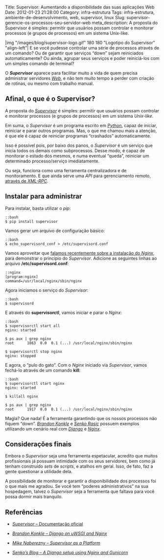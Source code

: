 Title: Supervisor: Aumentando a disponibilidade das suas aplicações Web
Date: 2012-01-23 21:28:00
Category: infra-estrutura
Tags: infra-estrutura, ambiente-de-desenvolvimento, web, supervisor, linux
Slug: supervisor-gerencie-os-processos-seu-servidor-web
meta_description: A proposta do Supervisor é simples: permitir que usuários possam controlar e monitorar processos (e grupos de processos) em um sistema Unix-like.


|img "/images/blog/supervisor-logo.gif" 180 180 "Logotipo do Supervisor" "align-left"|
E se você pudesse controlar uma série de processos
através de um comando? Ou de garantir que serviços “down” sejam
reiniciados automaticamente? Ou ainda, agrupar seus serviços e poder
reiniciá-los com um simples comando de terminal?

O ***Supervisor*** aparece para facilitar muito a vida de quem precisa
administrar servidores [*Web*][], e não tem muito tempo a perder com
criação de rotinas, ou mesmo com trabalho manual.


<!-- PELICAN_END_SUMMARY -->


Afinal, o que é o Supervisor?
-----------------------------

A proposta do [*Supervisor*][] é simples: permitir que usuários possam
controlar e monitorar processos (e grupos de processos) em um sistema
*Unix-like*.

Em suma, o *Supervisor* é um programa escrito em [*Python*][], capaz de
iniciar, reiniciar e parar outros programas. Mas, o que me chamou mais a
atenção, é que ele é capaz de reiniciar programas “crashados”
automaticamente.

Isso é possível pois, por baixo dos panos, o *Supervisor* é um serviço
que inicia todos os demais como subprocessos. Desse modo, é capaz de
monitorar o estado dos mesmos, e numa eventual “queda”, reiniciar um
determinado processo/serviço imediatamente.

Ou seja, funciona como uma ferramenta centralizadora e de monitoramento.
E que ainda serve uma *API* para gerenciamento remoto, [através de *XML-RPC*][].


Instalar para administrar
-------------------------

Para instalar, basta utilizar o *pip*:

    ::bash
    $ pip install supervisor

Vamos gerar um arquivo de configuração básico:

    ::bash
    $ echo_supervisord_conf > /etc/supervisord.conf

Vamos aproveitar que [falamos recentemente sobre a instalação do *Nginx*][],
para demonstrar o princípio do *Supervisor*. Adicione as
seguintes linhas ao arquivo **/etc/supervisord.conf**:

    ::nginx
    [program:nginx]
    command=/usr/local/nginx/sbin/nginx

Agora iniciamos o serviço do *Supervisor*:

    ::bash
    $ supervisord

E através do **supervisorctl**, vamos iniciar e parar o *Nginx*:

    ::bash
    $ supervisorctl start all
    nginx: started

    $ ps aux | grep nginx
    root      1863  0.0  0.1 (...) /usr/local/nginx/sbin/nginx

    $ supervisorctl stop nginx
    nginx: stopped

E agora, o “pulo do gato”. Com o *Nginx* iniciado via *Supervisor*,
vamos fechá-lo através de um comando **kill**:

    ::bash
    $ supervisorctl start nginx
    nginx: started

    $ killall nginx

    $ ps aux | grep nginx
    root      1917  0.0  0.1 (...) /usr/local/nginx/sbin/nginx

Magia? Que nada! É a ferramenta garantindo que os nossos processos não
fiquem “down”. [*Brandon Konkle*][] e [*Senko Rasic*][] possuem exemplos
utilizando um cenário real com [*Django*][] e [*Nginx*][].


Considerações finais
--------------------

Embora o *Supervisor* seja uma ferramenta espetacular, acredito que
muitos profissionais já possuam intimidade com os seus servidores, bem
como já tenham construído *sets* de *scripts*, e atalhos em geral. Isso,
de fato, faz a gente questionar a utilidade dela.

A possibilidade de monitorar e garantir a disponibilidade dos processos
foi o que mais me agradou. Se você tem “poderes administrativos” na sua
hospedagem, talvez o *Supervisor* seja a ferramenta que faltava para
você possa dormir mais tranquilo.


Referências
-----------

* [*Supervisor* – Documentação oficial][]
* [*Brandon Konkle – Django on uWSGI and Nginx*][]
* [*Mike Naberezny – Supervisor as a Platform*][]
* [*Senko’s Blog – A Django setup using Nginx and Gunicorn*][]


  [*Web*]: {tag}web "Leia mais sobre Web"
  [*Supervisor*]: http://supervisord.org/ "Conheça o projeto Supervisor"
  [*Python*]: {tag}python
    "Leia mais sobre Python"
  [através de *XML-RPC*]: http://supervisord.org/api.html
    "Leia mais sobre a API do Supervisor"
  [falamos recentemente sobre a instalação do *Nginx*]: {filename}/08-nginx-poderoso-rapido-e-facil.md
    "Nginx: Poderoso, rápido e fácil"
  [*Brandon Konkle*]: http://brandonkonkle.com/blog/2010/sep/14/django-uwsgi-and-nginx/
    "Django on uWSGI and Nginx"
  [*Senko Rasic*]: http://senko.net/en/django-nginx-gunicorn/
    "A Django setup using Nginx and Gunicorn"
  [*Django*]: {tag}django
    "Leia mais sobre Django"
  [*Nginx*]: {tag}nginx "Leia mais sobre Nginx"
  [*Supervisor* – Documentação oficial]: http://supervisord.org/
    "Supervisor - A process control system"
  [*Brandon Konkle – Django on uWSGI and Nginx*]: http://brandonkonkle.com/blog/2010/sep/14/django-uwsgi-and-nginx/
    "Saiba como montar um servidor Nginx com Django, uWSGI e Supervisor"
  [*Mike Naberezny – Supervisor as a Platform*]: http://www.plope.com/static/misc/supervisor-pycon2008.pdf
    "Apresentação para a PyCon 2008, sobre Supervisor"
  [*Senko’s Blog – A Django setup using Nginx and Gunicorn*]: http://senko.net/en/django-nginx-gunicorn/
    "Um ótimo exemplo de uso do Nginx, Django e Supervisor"
